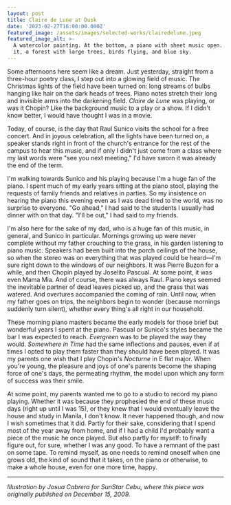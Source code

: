 ```yaml
---
layout: post
title: Claire de Lune at Dusk
date: '2023-02-27T16:00:00.000Z'
featured_image: /assets/images/selected-works/clairedelune.jpeg
featured_image_alt: >-
  A watercolor painting. At the bottom, a piano with sheet music open. Behind
  it, a forest with large trees, birds flying, and blue sky.
---
```


Some afternoons here seem like a dream. Just yesterday, straight from a three-hour poetry class, I step out into a glowing field of music. The Christmas lights of the field have been turned on: long streams of bulbs hanging like hair on the dark heads of trees. Piano notes stretch their long and invisible arms into the darkening field. *Claire de Lune* was playing, or was it Chopin? Like the background music to a play or a show. If I didn't know better, I would have thought I was in a movie.

Today, of course, is the day that Raul Sunico visits the school for a free concert. And in joyous celebration, all the lights have been turned on, a speaker stands right in front of the church's entrance for the rest of the campus to hear this music, and if only I didn't just come from a class where my last words were "see you next meeting," I'd have sworn it was already the end of the term.

I'm walking towards Sunico and his playing because I'm a huge fan of the piano. I spent much of my early years sitting at the piano stool, playing the requests of family friends and relatives in parties. So my insistence on hearing the piano this evening even as I was dead tired to the world, was no surprise to everyone. "Go ahead," I had said to the students I usually had dinner with on that day. "I'll be out," I had said to my friends.

I'm also here for the sake of my dad, who is a huge fan of this music, in general, and Sunico in particular. Mornings growing up were never complete without my father crouching to the grass, in his garden listening to piano music. Speakers had been built into the porch ceilings of the house, so when the stereo was on everything that was played could be heard—I'm sure right down to the windows of our neighbors. It was Pierre Buzon for a while, and then Chopin played by Joselito Pascual. At some point, it was even Mama Mia. And of course, there was always Raul. Piano keys seemed the inevitable partner of dead leaves picked up, and the grass that was watered. And overtures accompanied the coming of rain. Until now, when my father goes on trips, the neighbors begin to wonder (because mornings suddenly turn silent), whether every thing's all right in our household.

These morning piano masters became the early models for those brief but wonderful years I spent at the piano. Pascual or Sunico's styles became the bar I was expected to reach. *Evergreen* was to be played the way they would. *Somewhere in Time* had the same inflections and pauses, even if at times I opted to play them faster than they should have been played. It was my parents one wish that I play Chopin's *Nocturne* in E flat major. When you're young, the pleasure and joys of one's parents become the shaping force of one's days, the permeating rhythm, the model upon which any form of success was their smile.

At some point, my parents wanted me to go to a studio to record my piano playing. Whether it was because they prophesied the end of these music days (right up until I was 15), or they knew that I would eventually leave the house and study in Manila, I don't know. It never happened though, and now I wish sometimes that it did. Partly for their sake, considering that I spend most of the year away from home, and if I had a child I'd probably want a piece of the music he once played. But also partly for myself: to finally figure out, for sure, whether I was any good. To have a remnant of the past on some tape. To remind myself, as one needs to remind oneself when one grows old, the kind of sound that it takes, on the piano or otherwise, to make a whole house, even for one more time, happy.

***

*Illustration by Josua Cabrera for SunStar Cebu, where this piece was originally published on December 15, 2009.*
